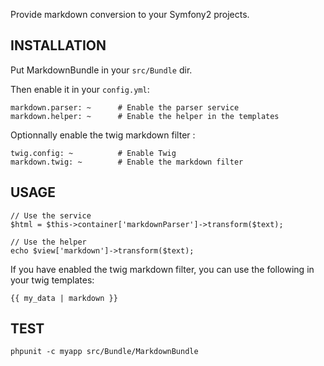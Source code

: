 Provide markdown conversion to your Symfony2 projects.

## INSTALLATION

Put MarkdownBundle in your `src/Bundle` dir.

Then enable it in your `config.yml`:

    markdown.parser: ~      # Enable the parser service
    markdown.helper: ~      # Enable the helper in the templates

Optionnally enable the twig markdown filter :

    twig.config: ~          # Enable Twig
    markdown.twig: ~        # Enable the markdown filter

## USAGE

    // Use the service
    $html = $this->container['markdownParser']->transform($text);

    // Use the helper
    echo $view['markdown']->transform($text);

If you have enabled the twig markdown filter, you can use the following in your twig templates:

    {{ my_data | markdown }}

## TEST

    phpunit -c myapp src/Bundle/MarkdownBundle
